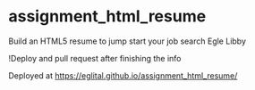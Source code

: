 # assignment_html_resume
Build an HTML5 resume to jump start your job search
Egle Libby

!Deploy and pull request after finishing the info

Deployed at https://eglital.github.io/assignment_html_resume/